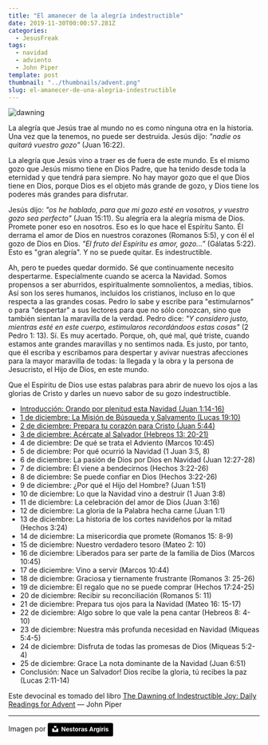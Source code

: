 ```yaml
---
title: "El amanecer de la alegría indestructible"
date: 2019-11-30T00:00:57.281Z
categories:
  - JesusFreak
tags:
  - navidad
  - adviento
  - John Piper
template: post
thumbnail: "../thumbnails/advent.png"
slug: el-amanecer-de-una-alegria-indestructible
---
```


![dawning](https://i.imgur.com/oY0FyLu.jpg)

La alegría que Jesús trae al mundo no es como ninguna otra en la historia. Una vez que la tenemos, no puede ser destruida. Jesús dijo: _"nadie os quitará vuestro gozo"_ (Juan 16:22).

La alegría que Jesús vino a traer es de fuera de este mundo. Es el mismo gozo que Jesús mismo tiene en Dios Padre, que ha tenido desde toda la eternidad y que tendrá para siempre. No hay mayor gozo que el que Dios tiene en Dios, porque Dios es el objeto más grande de gozo, y Dios tiene los poderes más grandes para disfrutar.

Jesús dijo: _"os he hablado, para que mi gozo esté en vosotros, y vuestro gozo sea perfecto"_ (Juan 15:11). Su alegría era la alegría misma de Dios. Promete poner eso en nosotros. Eso es lo que hace el Espíritu Santo. Él derrama el amor de Dios en nuestros corazones (Romanos 5:5), y con él el gozo de Dios en Dios. _"El fruto del Espíritu es amor, gozo...”_ (Gálatas 5:22). Esto es "gran alegría". Y no se puede quitar. Es indestructible.

Ah, pero te puedes quedar dormido. Sé que continuamente necesito despertarme. Especialmente cuando se acerca la Navidad. Somos propensos a ser aburridos, espiritualmente somnolientos, a medias, tibios. Así son los seres humanos, incluidos los cristianos, incluso en lo que respecta a las grandes cosas. Pedro lo sabe y escribe para "estimularnos" o para "despertar" a sus lectores para que no sólo conozcan, sino que también sientan la maravilla de la verdad. Pedro dice: _"Y considero justo, mientras esté en este cuerpo, estimularos recordándoos estas cosas"_ (2 Pedro 1: 13). Sí. Es muy acertado. Porque, oh, qué mal, qué triste, cuando estamos ante grandes maravillas y no sentimos nada. Es justo, por tanto, que él escriba y escribamos para despertar y avivar nuestras afecciones para la mayor maravilla de todas: la llegada y la obra y la persona de Jesucristo, el Hijo de Dios, en este mundo.

Que el Espíritu de Dios use estas palabras para abrir de nuevo los ojos a las glorias de Cristo y darles un nuevo sabor de su gozo indestructible.

- [Introducción: Orando por plenitud esta Navidad (Juan 1:14-16)](/orando-por-plenitud-esta-navidad)
- [1 de diciembre: La Misión de Búsqueda y Salvamento (Lucas 19:10)](/mision-de-busqueda-y-salvamento)
- [2 de diciembre: Prepara tu corazón para Cristo (Juan 5:44)](/prepara-tu-corazon-para-cristo)
- [3 de diciembre: Acércate al Salvador (Hebreos 13: 20-21)](/acercate-al-salvador)
- 4 de diciembre: De qué se trata el Adviento (Marcos 10:45)
- 5 de diciembre: Por qué ocurrió la Navidad (1 Juan 3:5, 8)
- 6 de diciembre: La pasión de Dios por Dios en Navidad (Juan 12:27-28)
- 7 de diciembre: Él viene a bendecirnos (Hechos 3:22-26)
- 8 de diciembre: Se puede confiar en Dios (Hechos 3:22-26)
- 9 de diciembre: ¿Por qué el Hijo del Hombre? (Juan 1:51)
- 10 de diciembre: Lo que la Navidad vino a destruir (1 Juan 3:8)
- 11 de diciembre: La celebración del amor de Dios (Juan 3:16)
- 12 de diciembre: La gloria de la Palabra hecha carne (Juan 1:1)
- 13 de diciembre: La historia de los cortes navideños por la mitad (Hechos 3:24)
- 14 de diciembre: La misericordia que promete (Romanos 15: 8-9)
- 15 de diciembre: Nuestro verdadero tesoro (Mateo 2: 10)
- 16 de diciembre: Liberados para ser parte de la familia de Dios (Marcos 10:45)
- 17 de diciembre: Vino a servir (Marcos 10:44)
- 18 de diciembre: Graciosa y tiernamente frustrante (Romanos 3: 25-26)
- 19 de diciembre: El regalo que no se puede comprar (Hechos 17:24-25)
- 20 de diciembre: Recibir su reconciliación (Romanos 5: 11)
- 21 de diciembre: Prepara tus ojos para la Navidad (Mateo 16: 15-17)
- 22 de diciembre: Algo sobre lo que vale la pena cantar (Hebreos 8: 4-10)
- 23 de diciembre: Nuestra más profunda necesidad en Navidad (Miqueas 5:4-5)
- 24 de diciembre: Disfruta de todas las promesas de Dios (Miqueas 5:2-4)
- 25 de diciembre: Grace La nota dominante de la Navidad (Juan 6:51)
- Conclusión: Nace un Salvador! Dios recibe la gloria, tú recibes la paz (Lucas 2:11-14)

Este devocinal es tomado del libro [The Dawning of Indestructible Joy: Daily Readings for Advent](https://www.desiringgod.org/books/the-dawning-of-indestructible-joy) — John Piper

---

Imagen por <a style="background-color:black;color:white;text-decoration:none;padding:4px 6px;font-family:-apple-system, BlinkMacSystemFont, &quot;San Francisco&quot;, &quot;Helvetica Neue&quot;, Helvetica, Ubuntu, Roboto, Noto, &quot;Segoe UI&quot;, Arial, sans-serif;font-size:12px;font-weight:bold;line-height:1.2;display:inline-block;border-radius:3px" href="https://unsplash.com/@nestora?utm_medium=referral&amp;utm_campaign=photographer-credit&amp;utm_content=creditBadge" target="_blank" rel="noopener noreferrer" title="Download free do whatever you want high-resolution photos from Nestoras Argiris"><span style="display:inline-block;padding:2px 3px"><svg xmlns="http://www.w3.org/2000/svg" style="height:12px;width:auto;position:relative;vertical-align:middle;top:-2px;fill:white" viewBox="0 0 32 32"><title>unsplash-logo</title><path d="M10 9V0h12v9H10zm12 5h10v18H0V14h10v9h12v-9z"></path></svg></span><span style="display:inline-block;padding:2px 3px">Nestoras Argiris</span></a>
